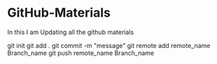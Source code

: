 # GitHub-Materials
In this I am Updating all the github materials 

git init
git add .
git commit -m "message"
git remote add remote_name Branch_name
git push remote_name Branch_name
